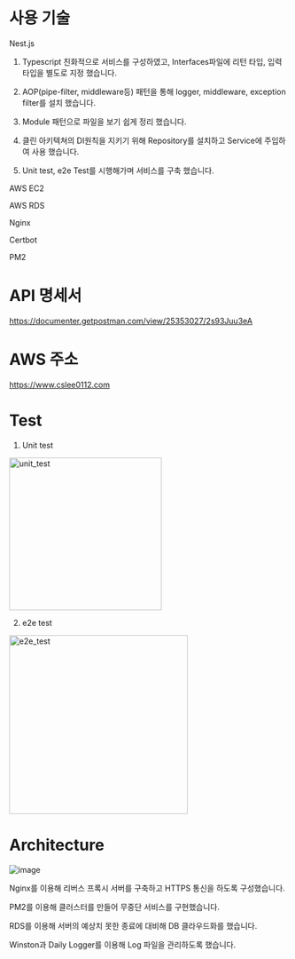 # 사용 기술

Nest.js

1. Typescript 친화적으로 서비스를 구성하였고, Interfaces파일에 리턴 타입, 입력 타입을 별도로 지정 했습니다.

2. AOP(pipe-filter, middleware등) 패턴을 통해 logger, middleware, exception filter를 설치 했습니다.

3. Module 패턴으로 파일을 보기 쉽게 정리 했습니다.

4. 클린 아키텍쳐의 DI원칙을 지키기 위해 Repository를 설치하고 Service에 주입하여 사용 했습니다.

5. Unit test, e2e Test를 시행해가며 서비스를 구축 했습니다.

AWS EC2

AWS RDS

Nginx

Certbot

PM2

# API 명세서

https://documenter.getpostman.com/view/25353027/2s93Juu3eA

# AWS 주소

https://www.cslee0112.com

# Test

1. Unit test

<img width="275" alt="unit_test" src="https://user-images.githubusercontent.com/98637739/225929205-b583ebe9-5b99-49e6-a9e7-af2c3b19e9eb.png">

2. e2e test

<img width="322" alt="e2e_test" src="https://user-images.githubusercontent.com/98637739/225929276-5aa20c15-855d-42ba-a21b-b8158ad3e8fa.png">

# Architecture

![image](https://user-images.githubusercontent.com/98637739/226098167-393a0925-30e5-4f9f-8e8d-98dbd4b58a3f.png)

Nginx를 이용해 리버스 프록시 서버를 구축하고 HTTPS 통신을 하도록 구성했습니다.

PM2를 이용해 클러스터를 만들어 무중단 서비스를 구현했습니다.

RDS를 이용해 서버의 예상치 못한 종료에 대비해 DB 클라우드화를 했습니다.

Winston과 Daily Logger를 이용해 Log 파일을 관리하도록 했습니다.
